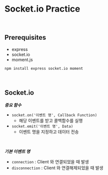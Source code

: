 # Socket.io Practice

<br>

## **Prerequisites**

- express
- socket.io
- moment.js

`npm install express socket.io moment`

<br>

## **Socket.io**

**_중요 함수_**

- `socket.on('이벤트 명', Callback Function)`
  - 해당 이벤트를 받고 콜백함수를 실행
- `socket.emit('이벤트 명', Data)`
  - 이벤트 명을 지정하고 데이터 전송

<br>

**_기본 이벤트 명_**

- `connection` : Client 와 연결되었을 때 발생
- `disconnection` : Client 와 연결해제되었을 때 발생

